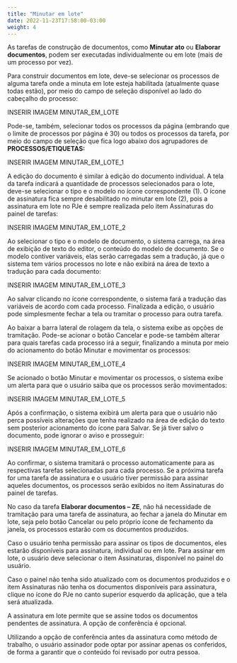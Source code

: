 ```yaml
---
title: "Minutar em lote"
date: 2022-11-23T17:58:00-03:00
weight: 4
---
```


As tarefas de construção de documentos, como **Minutar ato** ou **Elaborar documentos**, podem ser executadas individualmente ou em lote (mais de um processo por vez).

Para construir documentos em lote, deve-se selecionar os processos de alguma tarefa onde a minuta em lote esteja habilitada (atualmente quase todas estão), por meio do campo de seleção disponível ao lado do cabeçalho do processo:

INSERIR IMAGEM MINUTAR_EM_LOTE

Pode-se, também, selecionar todos os processos da página (embrando que o limite de processos por página é 30) ou todos os processos da tarefa, por meio do campo de seleção que fica logo abaixo dos agrupadores de **PROCESSOS/ETIQUETAS:** 

INSERIR IMAGEM MINUTAR_EM_LOTE_1

A edição do documento é similar à edição do documento individual. A tela da tarefa indicará a quantidade de processos selecionados para o lote, deve-se selecionar o tipo e o modelo no ícone correspondente (1). O ícone de assinatura fica sempre desabilitado no minutar em lote (2), pois a assinatura em lote no PJe é sempre realizada pelo item Assinaturas do painel de tarefas:

INSERIR IMAGEM MINUTAR_EM_LOTE_2

Ao selecionar o tipo e o modelo de documento, o sistema carrega, na área de exibição de texto do editor, o conteúdo do modelo de documento. Se o modelo contiver variáveis, elas serão carregadas sem a tradução, já que o sistema tem vários processos no lote e não exibirá na área de texto a tradução para cada documento:

INSERIR IMAGEM MINUTAR_EM_LOTE_3

Ao salvar clicando no ícone correspondente, o sistema fará a tradução das variáveis de acordo com cada processo. Finalizada a edição, o usuário pode simplesmente fechar a tela ou tramitar o processo para outra tarefa. 

Ao baixar a barra lateral de rolagem da tela, o sistema exibe as opções de tramitação. Pode-se acionar o botão Cancelar e pode-se também alterar para quais tarefas cada processo irá a seguir, finalizando a minuta por meio do acionamento do botão Minutar e movimentar os processos:

INSERIR IMAGEM MINUTAR_EM_LOTE_4

Se acionado o botão Minutar e movimentar os processos, o sistema exibe um alerta para que o usuário saiba que os processos serão movimentados:

INSERIR IMAGEM MINUTAR_EM_LOTE_5

Após a confirmação, o sistema exibirá um alerta para que o usuário não perca possíveis alterações que tenha realizado na área de edição do texto sem posterior acionamento do ícone para Salvar. Se já tiver salvo o documento, pode ignorar o aviso e prosseguir:

 INSERIR IMAGEM MINUTAR_EM_LOTE_6
 
Ao confirmar, o sistema tramitará o processo automaticamente para as respectivas tarefas selecionadas para cada processo. Se a próxima tarefa for uma tarefa de assinatura e o usuário tiver permissão para assinar aqueles documentos, os processos serão exibidos no item Assinaturas do painel de tarefas.

No caso da tarefa **Elaborar documentos – ZE**, não há necessidade de tramitação para uma tarefa de assinatura, ao fechar a janela do Minutar em lote, seja pelo botão Cancelar ou pelo próprio ícone de fechamento da janela, os processos estarão com os documentos produzidos. 

Caso o usuário tenha permissão para assinar os tipos de documentos, eles estarão disponíveis para assinatura, individual ou em lote. Para assinar em lote, o usuário deve selecionar o item Assinaturas, disponível no painel do usuário.

Caso o painel não tenha sido atualizado com os documentos produzidos e o item Assinaturas não tenha os documentos disponíveis para assinatura, clique no ícone do PJe no canto superior esquerdo da aplicação, que a tela será atualizada.

A assinatura em lote permite que se assine todos os documentos pendentes de assinatura. A opção de conferência é opcional.

Utilizando a opção de conferência antes da assinatura como método de trabalho, o usuário assinador pode optar por assinar apenas os conferidos, de forma a garantir que o conteúdo foi revisado por outra pessoa.


